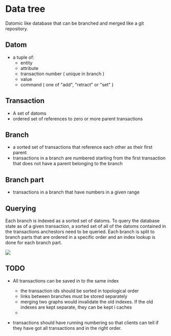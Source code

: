 # Data tree

Datomic like database that can be branched and merged like a git repository.

## Datom

* a tuple of:
  * entity
  * attribute
  * transaction number ( unique in branch )
  * value
  * command ( one of "add", "retract" or "set" )
  
## Transaction

* A set of datoms
* ordered set of references to zero or more parent transactions
  
## Branch

* a sorted set of transactions that reference each other as their first parent
* transactions in a branch are numbered starting from the first transaction that does not have a parent belonging to the branch

## Branch part

* transactions in a branch that have numbers in a given range 

## Querying

Each branch is indexed as a sorted set of datoms. To query the database state as of a given transaction, a sorted set of all of the datoms contained in the transactions anchestors need to be queried. Each branch is split to branch parts that are ordered in a specific order and an index lookup is done for each branch part.


<img src="https://raw.github.com/jvillste/argumentica/master/doc/querying.png" />

## TODO

* All transactions can be saved in to the same index
  * the transaction ids should be sorted in topological order
  * links between branches must be stored separately
  * merging two graphs would invalidate the old indexes. If the old indexes are kept separate, they can be kept i caches
  * 
  
* transactions should have running numbering so that clients can tell if they have got all transactions and in the right order.  
  
  
